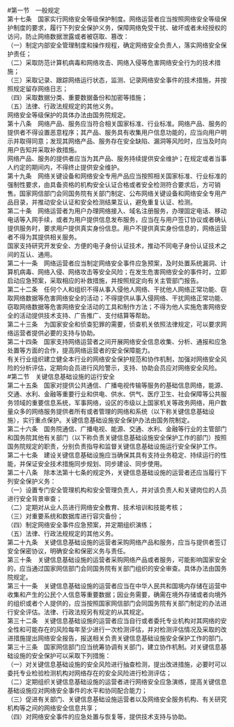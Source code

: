 #第一节　一般规定<br/>
第十七条　国家实行网络安全等级保护制度。网络运营者应当按照网络安全等级保护制度的要求，履行下列安全保护义务，保障网络免受干扰、破坏或者未经授权的访问，防止网络数据泄露或者被窃取、篡改：<br/>
（一）制定内部安全管理制度和操作规程，确定网络安全负责人，落实网络安全保护责任；<br/>
（二）采取防范计算机病毒和网络攻击、网络入侵等危害网络安全行为的技术措施；<br/>
（三）采取记录、跟踪网络运行状态，监测、记录网络安全事件的技术措施，并按照规定留存网络日志；<br/>
（四）采取数据分类、重要数据备份和加密等措施；<br/>
（五）法律、行政法规规定的其他义务。<br/>
网络安全等级保护的具体办法由国务院规定。<br/>
第十八条　网络产品、服务应当符合相关国家标准、行业标准。网络产品、服务的提供者不得设置恶意程序；其产品、服务具有收集用户信息功能的，应当向用户明示并取得同意；发现其网络产品、服务存在安全缺陷、漏洞等风险时，应当及时向用户告知并采取补救措施。<br/>
网络产品、服务的提供者应当为其产品、服务持续提供安全维护；在规定或者当事人约定的期间内，不得终止提供安全维护。<br/>
第十九条　网络关键设备和网络安全专用产品应当按照相关国家标准、行业标准的强制性要求，由具备资格的机构安全认证合格或者安全检测符合要求后，方可销售。国家网信部门会同国务院有关部门制定、公布网络关键设备和网络安全专用产品目录，并推动安全认证和安全检测结果互认，避免重复认证、检测。<br/>
第二十条　网络运营者为用户办理网络接入、域名注册服务，办理固定电话、移动电话等入网手续，或者为用户提供信息发布服务，应当在与用户签订协议或者确认提供服务时，要求用户提供真实身份信息。用户不提供真实身份信息的，网络运营者不得为其提供相关服务。<br/>
国家支持研究开发安全、方便的电子身份认证技术，推动不同电子身份认证技术之间的互认、通用。<br/>
第二十一条　网络运营者应当制定网络安全事件应急预案，及时处置系统漏洞、计算机病毒、网络入侵、网络攻击等安全风险；在发生危害网络安全的事件时，立即启动应急预案，采取相应的补救措施，并按照规定向有关主管部门报告。<br/>
第二十二条　任何个人和组织不得从事入侵他人网络、干扰他人网络正常功能、窃取网络数据等危害网络安全的活动；不得提供从事入侵网络、干扰网络正常功能、窃取网络数据等危害网络安全活动的工具和制作方法；不得为他人实施危害网络安全的活动提供技术支持、广告推广、支付结算等帮助。<br/>
第二十三条　为国家安全和侦查犯罪的需要，侦查机关依照法律规定，可以要求网络运营者提供必要的支持与协助。<br/>
第二十四条　国家支持网络运营者之间开展网络安全信息收集、分析、通报和应急处置等方面的合作，提高网络运营者的安全保障能力。<br/>
有关行业组织建立健全本行业的网络安全保护规范和协作机制，加强对网络安全风险的分析评估，定期向会员进行风险警示，支持、协助会员应对网络安全风险。<br/>
#第二节　关键信息基础设施的运行安全<br/>
第二十五条　国家对提供公共通信、广播电视传输等服务的基础信息网络，能源、交通、水利、金融等重要行业和供电、供水、供气、医疗卫生、社会保障等公共服务领域的重要信息系统，军事网络，设区的市级以上国家机关等政务网络，用户数量众多的网络服务提供者所有或者管理的网络和系统（以下称关键信息基础设施），实行重点保护。关键信息基础设施安全保护办法由国务院制定。<br/>
第二十六条　国务院通信、广播电视、能源、交通、水利、金融等行业的主管部门和国务院其他有关部门（以下称负责关键信息基础设施安全保护工作的部门）按照国务院规定的职责，分别负责指导和监督关键信息基础设施运行安全保护工作。<br/>
第二十七条　建设关键信息基础设施应当确保其具有支持业务稳定、持续运行的性能，并保证安全技术措施同步规划、同步建设、同步使用。<br/>
第二十八条　除本法第十七条的规定外，关键信息基础设施的运营者还应当履行下列安全保护义务：<br/>
（一）设置专门安全管理机构和安全管理负责人，并对该负责人和关键岗位的人员进行安全背景审查；<br/>
（二）定期对从业人员进行网络安全教育、技术培训和技能考核；<br/>
（三）对重要系统和数据库进行容灾备份；<br/>
（四）制定网络安全事件应急预案，并定期组织演练；<br/>
（五）法律、行政法规规定的其他义务。<br/>
第二十九条　关键信息基础设施的运营者采购网络产品和服务，应当与提供者签订安全保密协议，明确安全和保密义务与责任。<br/>
第三十条　关键信息基础设施的运营者采购网络产品或者服务，可能影响国家安全的，应当通过国家网信部门会同国务院有关部门组织的安全审查。具体办法由国务院规定。<br/>
第三十一条　关键信息基础设施的运营者应当在中华人民共和国境内存储在运营中收集和产生的公民个人信息等重要数据；因业务需要，确需在境外存储或者向境外的组织或者个人提供的，应当按照国家网信部门会同国务院有关部门制定的办法进行安全评估。法律、行政法规另有规定的从其规定。<br/>
第三十二条　关键信息基础设施的运营者应当自行或者委托专业机构对其网络的安全性和可能存在的风险每年至少进行一次检测评估，并对检测评估情况及采取的改进措施提出网络安全报告，报送相关负责关键信息基础设施安全保护工作的部门。<br/>
第三十三条　国家网信部门应当统筹协调有关部门，建立协作机制。对关键信息基础设施的安全保护可以采取下列措施：<br/>
（一）对关键信息基础设施的安全风险进行抽查检测，提出改进措施，必要时可以委托专业检验检测机构对网络存在的安全风险进行检测评估；<br/>
（二）定期组织关键信息基础设施的运营者进行网络安全应急演练，提高关键信息基础设施应对网络安全事件的水平和协同配合能力；<br/>
（三）促进有关部门、关键信息基础设施运营者以及网络安全服务机构、有关研究机构等之间的网络安全信息共享；<br/>
（四）对网络安全事件的应急处置与恢复等，提供技术支持与协助。<br/>
